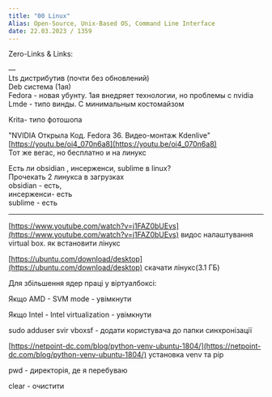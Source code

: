 ```yaml
---
title: "00 Linux"
Alias: Open-Source, Unix-Based OS, Command Line Interface
date: 22.03.2023 / 1359  
---
```

Zero-Links & Links:  


—  
Lts дистрибутив (почти без обновлений)  
Deb система (1ая)  
Fedora - новая убунту. 1ая внедряет технологии, но проблемы с nvidia  
Lmde - типо винды. С минимальным костомайзом
  
  
Krita- типо фотошопа

"NVIDIA Открыла Код. Fedora 36. Видео-монтаж Kdenlive"  
[https://youtu.be/oi4_070n6a8](https://youtu.be/oi4_070n6a8)  
Тот же вегас, но бесплатно и на линукс


Есть ли obsidian , инсерженси, sublime в linux?  
Прочекать 2 линукса в загрузках  
obsidian - есть,  
инсерженси- есть  
sublime - есть

---

[https://www.youtube.com/watch?v=j1FAZ0bUEvs](https://www.youtube.com/watch?v=j1FAZ0bUEvs) видос налаштування virtual box. як встановити лінукс

[https://ubuntu.com/download/desktop](https://ubuntu.com/download/desktop) скачати лінукс(3.1 ГБ)

Для збільшення ядер праці у віртуалбоксі:

Якщо AMD - SVM mode - увімкнути

Якщо Intel - Intel virtualization - увімкнути

sudo adduser svir vboxsf - додати користувача до папки синхронізації

[https://netpoint-dc.com/blog/python-venv-ubuntu-1804/](https://netpoint-dc.com/blog/python-venv-ubuntu-1804/) установка venv та pip

pwd - директорія, де я перебуваю

clear - очистити
